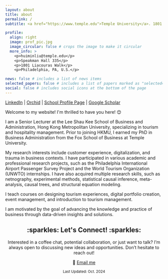 ```yaml
---
layout: about
title: about
permalink: /
subtitle: <a href="https://www.temple.edu">Temple University</a>. 1801 N Broad St, Philadelphia, PA

profile:
  align: right
  image: prof_pic.jpg
  image_circular: false # crops the image to make it circular
  more_info: >
    <p>huiminliu@temple.edu</p>
    <p>Speakman Hall 335</p>
    <p>1801 Liacouras Walk</p>
    <p>Philadelphia, PA, U.S.</p>

news: false # includes a list of news items
selected_papers: false # includes a list of papers marked as "selected={true}"
social: false # includes social icons at the bottom of the page
---
```

<p>
  <a href="https://www.linkedin.com/in/huimin-l-245409178/">LinkedIn</a> |
  <a href="https://orcid.org/0000-0003-0933-6371">Orchid</a> |
  <a href="https://www.fox.temple.edu/directory/huimin-liu">School Profile Page</a> |
  <a href="https://scholar.google.com/citations?user=8Ggp74IAAAAJ&hl=en&authuser=1">Google Scholar</a>
</p>

Welcome to my website! I'm thrilled to have you here! 😊

I am a Senior Lecturer at the Lee Shau Kee School of Business and Administration, Hong Kong Metropolitan University, specializing in tourism and hospitality management. Prior to joining HKMU, I earned my PhD in Business Administration from the Fox School of Business at Temple University.

My research interests include customer experience, digitalization, and trauma in business contexts. I have participated in various academic and professional research projects, such as the Philadelphia International Airport Passenger Survey Project and the World Tourism Organization (UNWTO) internships. I have also acquired multiple research skills, such as netnography, experimental methods, statistical causal inference, meta-analysis, causal trees, and structural equation modeling. 

I teach courses on designing tourism experiences, digital portfolio creation, event management, and introduction to tourism management.

I am motivated by the goal of advancing the knowledge and practice of business through data-driven insights and solutions.

<h2 align="center">:sparkles: Let's Connect! :sparkles:</h2>

<p align="center">
Interested in a coffee chat, potential collaboration, or just want to talk? I’m always open to discussing new ideas and opportunities. Don’t hesitate to reach out!
</p>

<p align="center">
  📧 <a href="mailto:huliu@hkmu.edu.hk">Email me</a>
</p>

<p align="center"><sub>Last Updated: Oct. 2024</sub></p>
